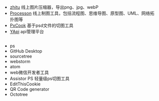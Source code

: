 [zhitu]:http://zhitu.isux.us/
[Processon]: https://www.processon.com/;jsessionid=C6F9A7E5B7C8C8533D08E32EEC0A74D6.jvm1
[PxCook]:http://www.fancynode.com.cn/pxcook
[YApi]: http://yapi.demo.qunar.com/


* [zhitu] 线上图片压缩器，导出png、jpg、webP
* [Processon] 线上制图工具，包括流程图、思维导图、原型图、UML、网络拓扑图等
* [PxCook] 基于psd文件的切图工具
* [YApi] api管理平台

##

* ps
* GitHub Desktop
* sourcetree
* webstorm
* atom
* web微信开发者工具
* Assistor PS 轻量级ps切图工具
* EditThisCookie
* QR Code generator
* Octotree
